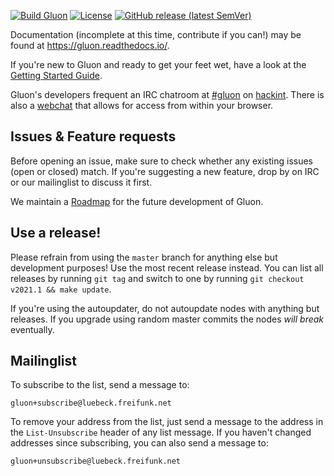 [![Build Gluon](https://github.com/freifunk-gluon/gluon/actions/workflows/build-gluon.yml/badge.svg?branch=master)](https://github.com/freifunk-gluon/gluon/actions/workflows/build-gluon.yml)
[![License](https://img.shields.io/badge/License-BSD%202--Clause-orange.svg)](https://opensource.org/licenses/BSD-2-Clause)
[![GitHub release (latest SemVer)](https://img.shields.io/github/v/release/freifunk-gluon/gluon?sort=semver)](https://github.com/freifunk-gluon/gluon/releases/latest)

Documentation (incomplete at this time, contribute if you can!) may be found at
https://gluon.readthedocs.io/.

If you're new to Gluon and ready to get your feet wet, have a look at the
[Getting Started Guide](https://gluon.readthedocs.io/en/latest/user/getting_started.html).

Gluon's developers frequent an IRC chatroom at [#gluon](ircs://irc.hackint.org/#gluon)
on [hackint](https://hackint.org/). There is also a [webchat](https://webirc.hackint.org/#irc://irc.hackint.org/#gluon)
that allows for access from within your browser.

## Issues & Feature requests

Before opening an issue, make sure to check whether any existing issues
(open or closed) match. If you're suggesting a new feature, drop by on IRC or
our mailinglist to discuss it first.

We maintain a [Roadmap](https://github.com/freifunk-gluon/gluon/wiki/Roadmap) for
the future development of Gluon.

## Use a release!

Please refrain from using the `master` branch for anything else but development purposes!
Use the most recent release instead. You can list all releases by running `git tag`
and switch to one by running `git checkout v2021.1 && make update`.

If you're using the autoupdater, do not autoupdate nodes with anything but releases.
If you upgrade using random master commits the nodes *will break* eventually.

## Mailinglist

To subscribe to the list, send a message to:

    gluon+subscribe@luebeck.freifunk.net

To remove your address from the list, just send a message to
the address in the `List-Unsubscribe` header of any list
message. If you haven't changed addresses since subscribing,
you can also send a message to:

    gluon+unsubscribe@luebeck.freifunk.net
